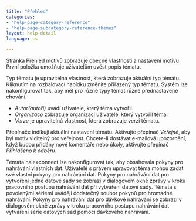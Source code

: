 ```yaml
---
title: "Přehled"
categories:
- "help-page-category-reference"
- "help-page-subcategory-reference-themes"
layout: help-detail
language: cs

---
```


Stránka Přehled motivů zobrazuje obecné vlastnosti a nastavení motivu. První položka umožňuje uživatelům uvést popis tématu.

Typ tématu je upravitelná vlastnost, která zobrazuje aktuální typ tématu. Kliknutím na rozbalovací nabídku změníte přiřazený typ tématu. Systém lze nakonfigurovat tak, aby měl pro různé typy témat různé přednastavené chování.

* *Autor(autoři)* uvádí uživatele, který téma vytvořil.
*   *Organizace* zobrazuje organizaci uživatele, který vytvořil téma.
*   *Verze* je upravitelná vlastnost, která zobrazuje verzi tématu.

Přepínače indikují aktuální nastavení tématu. Aktivujte přepínač *Veřejné*, aby byl motiv viditelný pro veřejnost. Chcete-li dostávat e-mailová upozornění, když budou přidány nové komentáře nebo úkoly, aktivujte přepínač *Přihlášeno k odběru*.

 Témata hale»connect lze nakonfigurovat tak, aby obsahovala pokyny pro nahrávání vlastních dat. Uživatelé s právem upravovat téma mohou zadat své vlastní pokyny pro nahrávání dat. Pokyny pro nahrávání dat pro vytvoření jedné datové sady se zobrazí v dialogovém okně zprávy v kroku pracovního postupu nahrávání dat při vytváření datové sady. Témata s povolenými sériemi uvádějí dodatečný soubor pokynů pro hromadné nahrávání. Pokyny pro nahrávání dat pro dávkové nahrávání se zobrazí v dialogovém okně zprávy v kroku pracovního postupu nahrávání dat vytváření série datových sad pomocí dávkového nahrávání.
